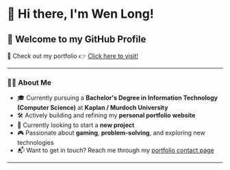 # 👋 Hi there, I'm Wen Long!

## 🚀 Welcome to my GitHub Profile

🎯 Check out my portfolio 👉 [Click here to visit!](https://wenlong-portfolio.netlify.app)

---

### 👨‍💻 About Me

- 🎓 Currently pursuing a **Bachelor's Degree in Information Technology (Computer Science)** at **Kaplan / Murdoch University**
- 🛠️ Actively building and refining my **personal portfolio website**
- 🚧 Currently looking to start a **new project**
- 🎮 Passionate about **gaming**, **problem-solving**, and exploring new technologies
- 📬 Want to get in touch? Reach me through my [portfolio contact page](https://wenlong-portfolio.netlify.app)

---
